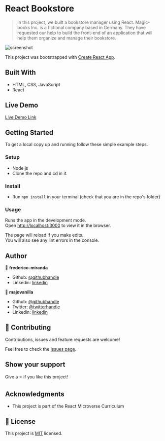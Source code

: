 # React Bookstore

> In this project, we built a bookstore manager using React. Magic-books Inc. is a fictional company based in Germany. They have requested our help to build the front-end of an application that will help them organize and manage their bookstore. 

![screenshot](./app_screenshot.png)

This project was bootstrapped with [Create React App](https://github.com/facebook/create-react-app).

## Built With

- HTML, CSS, JavaScript
- React

## Live Demo

[Live Demo Link](https://react-bookstore-final.herokuapp.com/)


## Getting Started

To get a local copy up and running follow these simple example steps.

### Setup

- Node js
- Clone the repo and cd in it.

### Install

- Run `npm install` in your terminal (check that you are in the repo's folder)

### Usage

Runs the app in the development mode.<br />
Open [http://localhost:3000](http://localhost:3000) to view it in the browser.

The page will reload if you make edits.<br />
You will also see any lint errors in the console.


## Author

👤 **frederico-miranda**

- Github: [@githubhandle](https://github.com/frederico-miranda)
- Linkedin: [linkedin](https://linkedin.com/fredericomba)

👤 **majovanilla**

- Github: [@githubhandle](https://github.com/majovanilla)
- Twitter: [@twitterhandle](https://twitter.com/MajoVanilla)
- Linkedin: [linkedin](https://linkedin.com/majoreyesparroquin)



## 🤝 Contributing

Contributions, issues and feature requests are welcome!

Feel free to check the [issues page](issues/).

## Show your support

Give a ⭐️ if you like this project!

## Acknowledgments

- This project is part of the React Microverse Curriculum

## 📝 License

This project is [MIT](lic.url) licensed.
